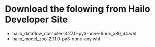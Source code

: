 # Download the folowing from Hailo Developer Site

- hailo_dataflow_compiler-3.27.0-py3-none-linux_x86_64.whl
- hailo_model_zoo-2.11.0-py3-none-any.whl
